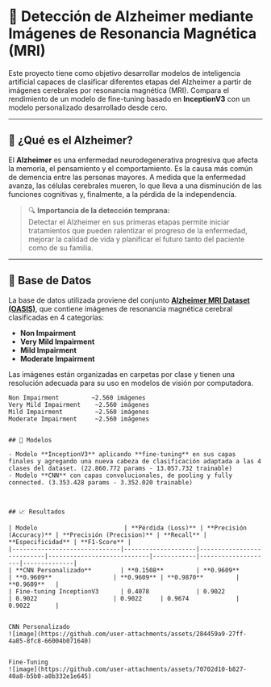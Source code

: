 # 🧠 Detección de Alzheimer mediante Imágenes de Resonancia Magnética (MRI)

Este proyecto tiene como objetivo desarrollar modelos de inteligencia artificial capaces de clasificar diferentes etapas del Alzheimer a partir de imágenes cerebrales por resonancia magnética (MRI). Compara el rendimiento de un modelo de fine-tuning basado en **InceptionV3** con un modelo personalizado desarrollado desde cero.

---

## 🧬 ¿Qué es el Alzheimer?

El **Alzheimer** es una enfermedad neurodegenerativa progresiva que afecta la memoria, el pensamiento y el comportamiento. Es la causa más común de demencia entre las personas mayores. A medida que la enfermedad avanza, las células cerebrales mueren, lo que lleva a una disminución de las funciones cognitivas y, finalmente, a la pérdida de la independencia.

> 🔍 **Importancia de la detección temprana:**  
Detectar el Alzheimer en sus primeras etapas permite iniciar tratamientos que pueden ralentizar el progreso de la enfermedad, mejorar la calidad de vida y planificar el futuro tanto del paciente como de su familia.

---

## 📁 Base de Datos

La base de datos utilizada proviene del conjunto [**Alzheimer MRI Dataset (OASIS)**](https://www.kaggle.com/datasets/sachinkumar413/alzheimer-mri-dataset), que contiene imágenes de resonancia magnética cerebral clasificadas en 4 categorías:

- **Non Impairment**
- **Very Mild Impairment**
- **Mild Impairment**
- **Moderate Impairment**

Las imágenes están organizadas en carpetas por clase y tienen una resolución adecuada para su uso en modelos de visión por computadora.

```text
Non Impairment         ~2.560 imágenes  
Very Mild Impairment    ~2.560 imágenes  
Mild Impairment         ~2.560 imágenes  
Moderate Impairment     ~2.560 imágenes


## 🧠 Modelos

- Modelo **InceptionV3** aplicando **fine-tuning** en sus capas finales y agregando una nueva cabeza de clasificación adaptada a las 4 clases del dataset. (22.860.772 params - 13.057.732 trainable)
- Modelo **CNN** con capas convolucionales, de pooling y fully connected. (3.353.428 params - 3.352.020 trainable)



## 📈 Resultados

| Modelo                        | **Pérdida (Loss)** | **Precisión (Accuracy)** | **Precisión (Precision)** | **Recall** | **Especificidad** | **F1-Score** |
|------------------------------|--------------------|---------------------------|----------------------------|------------|--------------------|--------------|
| **CNN Personalizado**        | **0.1508**         | **0.9609**                | **0.9609**                 | **0.9609** | **0.9870**         | **0.9609**   |
| Fine-tuning InceptionV3      | 0.4078             | 0.9022                    | 0.9022                     | 0.9022     | 0.9674             | 0.9022       |


CNN Personalizado
![image](https://github.com/user-attachments/assets/284459a9-27ff-4a85-8fc8-66004b071640)


Fine-Tuning
![image](https://github.com/user-attachments/assets/70702d10-b827-40a8-b5b0-a8b332e1e645)


